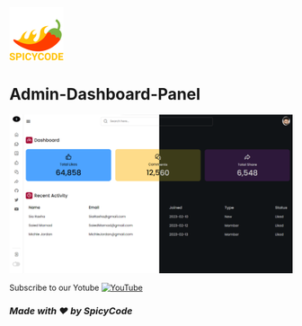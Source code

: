 ![Watch Me][def]
# Admin-Dashboard-Panel

<a href="https://dsc.gg/Spicycode"><img src="https://github.com/Spicy1Code/Admin-Dashboard-Panel/blob/main/img/Screenshot%202023-02-21%201938572.png" alt="SPICYCODE Developer" width="1000"></a>

Subscribe to our Yotube [![YouTube](https://img.shields.io/badge/YouTube-%23FF0000.svg?logo=YouTube&logoColor=white)](https://youtube.com/@ITz-Zekky) 

### *Made with ❤️ by SpicyCode*

[def]: ./img/icons8-chili-pepper-96.png
